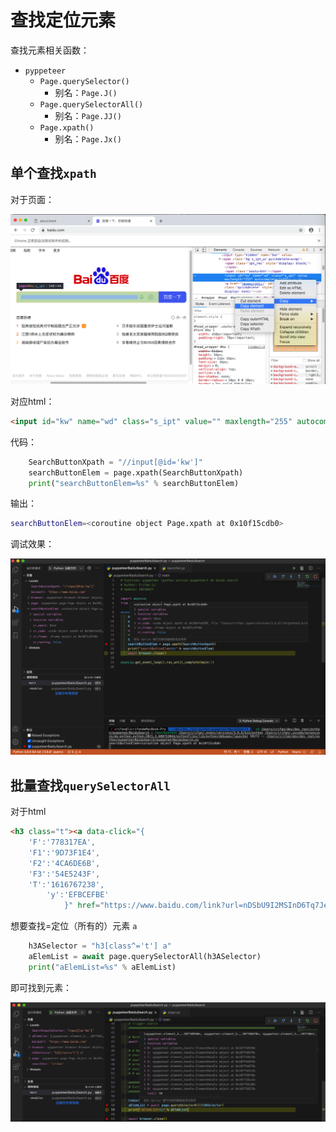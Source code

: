 # 查找定位元素

查找元素相关函数：

* `pyppeteer`
  * `Page.querySelector()`
    * 别名：`Page.J()`
  * `Page.querySelectorAll()`
    * 别名：`Page.JJ()`
  * `Page.xpath()`
    * 别名：`Page.Jx()`

## 单个查找`xpath`

对于页面：

![pyppeteer_debug_baidu_input](../assets/img/pyppeteer_debug_baidu_input.png)

对应html：

```html
<input id="kw" name="wd" class="s_ipt" value="" maxlength="255" autocomplete="off">
```

代码：

```python
    SearchButtonXpath = "//input[@id='kw']"
    searchButtonElem = page.xpath(SearchButtonXpath)
    print("searchButtonElem=%s" % searchButtonElem)
```

输出：

```bash
searchButtonElem=<coroutine object Page.xpath at 0x10f15cdb0>
```

调试效果：

![pyppeteer_coroutine_page_xpath](../assets/img/pyppeteer_coroutine_page_xpath.png)

## 批量查找`querySelectorAll`

对于html

```html
<h3 class="t"><a data-click="{
    'F':'778317EA',
    'F1':'9D73F1E4',
    'F2':'4CA6DE6B',
    'F3':'54E5243F',
    'T':'1616767238',
        'y':'EFBCEFBE'
            }" href="https://www.baidu.com/link?url=nDSbU9I2MSInD6Tq7Je06wZD-CiTQ-ckokscP4kiXneJcS0UWUPIqWHMjLDyn5uW&wd=&eqid=919e8ff000236bc300000004605de906" target="_blank"><em>crifan</em> (<em>Crifan</em> Li) · GitHub</a></h3>
```

想要查找=定位（所有的）元素 `a`

```python
    h3ASelector = "h3[class^='t'] a"
    aElemList = await page.querySelectorAll(h3ASelector)
    print("aElemList=%s" % aElemList)
```

即可找到元素：

![puppetter_find_element](../assets/img/puppetter_find_element.png)
